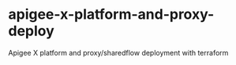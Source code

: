 # apigee-x-platform-and-proxy-deploy
Apigee X platform and proxy/sharedflow deployment with terraform
